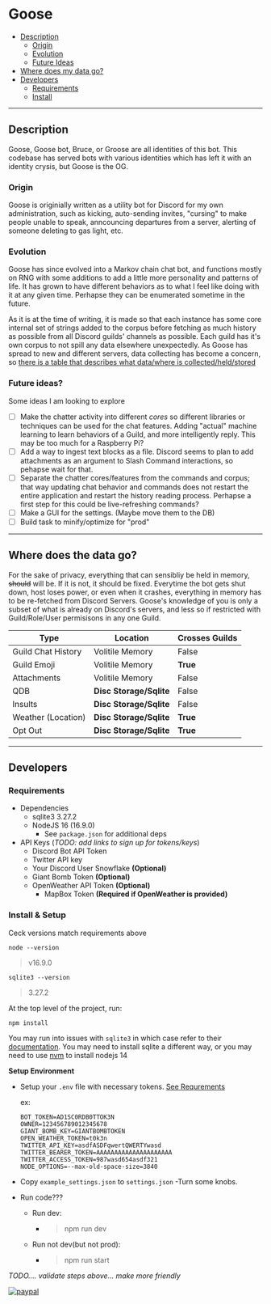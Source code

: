 # Goose
- [Description](#description)
    - [Origin](#origin)
    - [Evolution](#evolution)
    - [Future Ideas](#future-ideas)
- [Where does my data go?](#where-does-the-data-go)
- [Developers](#developers)
    - [Requirements](#requirements)
    - [Install](#install--setup)
---
## Description
Goose, Goose bot, Bruce, or Groose are all identities of this bot. This codebase has served bots with various identities which has left it with an identity crysis, but Goose is the OG.

### **Origin**
Goose is originially written as a utility bot for Discord for my own administration, such as kicking, auto-sending invites, "cursing" to make people unable to speak, anncouncing departures from a server, alerting of someone deleting to gas light, etc.

### **Evolution**
Goose has since evolved into a Markov chain chat bot, and functions mostly on RNG with some additions to add a little more personality and patterns of life. It has grown to have different behaviors as to what I feel like doing with it at any given time. Perhapse they can be enumerated sometime in the future.

As it is at the time of writing, it is made so that each instance has some core internal set of strings added to the corpus before fetching as much history as possible from all Discord guilds' channels as possible. Each guild has it's own corpus to not spill any data elsewhere unexpectedly. As Goose has spread to new and different servers, data collecting has become a concern, so [there is a table that describes what data/where is collected/held/stored](#data-table)

### **Future ideas?**
Some ideas I am looking to explore
- [ ] Make the chatter activity into different *cores* so different libraries or techniques can be used for the chat features. Adding "actual" machine learning to learn behaviors of a Guild, and more intelligently reply. This may be too much for a Raspberry Pi?
- [ ] Add a way to ingest text blocks as a file. Discord seems to plan to add attachments as an argument to Slash Command interactions, so pehapse wait for that.
- [ ] Separate the chatter cores/features from the commands and corpus; that way updating chat behavior and commands does not restart the entire application and restart the history reading process. Perhapse a first step for this could be live-refreshing commands?
- [ ] Make a GUI for the settings. (Maybe move them to the DB)
- [ ] Build task to minify/optimize for "prod"
---
## Where does the data go?
For the sake of privacy, everything that can sensibliy be held in memory, ~~should~~ will be. If it is not, it should be fixed. Everytime the bot gets shut down, host loses power, or even when it crashes, everything in memory has to be re-fetched from Discord Servers. Goose's knowledge of you is only a subset of what is already on Discord's servers, and less so if restricted with Guild/Role/User permisisons in any one Guild.

| Type | Location | Crosses Guilds |
|------|----------|----------------|
| Guild Chat History | Volitile Memory | False |
| Guild Emoji | Volitile Memory | **True** |
| Attachments | Volitile Memory | False |
| QDB | **Disc Storage/Sqlite** | False |
| Insults | **Disc Storage/Sqlite** | False |
| Weather (Location) | **Disc Storage/Sqlite** | **True** |
| Opt Out | **Disc Storage/Sqlite** | **True** |
---
## Developers
### Requirements
- Dependencies
    - sqlite3 3.27.2
    - NodeJS 16 (16.9.0)
        - See `package.json` for additional deps
- API Keys (*TODO: add links to sign up for tokens/keys*)
    - Discord Bot API Token
    - Twitter API key
    - Your Discord User Snowflake **(Optional)**
    - Giant Bomb Token **(Optional)**
    - OpenWeather API Token **(Optional)**
        - MapBox Token **(Required if OpenWeather is provided)**
    <!-- - Twitter Access Token -->
    <!-- - Twitter Bearer Token -->
### Install & Setup
Ceck versions match requirements above
```
node --version
```
> v16.9.0
```
sqlite3 --version
```
> 3.27.2


At the top level of the project, run:
```
npm install
```
You may run into issues with `sqlite3` in which case refer to their [documentation](#https://www.npmjs.com/package/sqlite3). You may need to install sqlite a different way, or you may need to use [nvm](https://github.com/nvm-sh/nvm#installing-and-updating) to install nodejs 14

**Setup Environment**

- Setup your `.env` file with necessary tokens. [See Requrements](#requirements)

    ex:
    ```
    BOT_TOKEN=AD1SC0RDB0TTOK3N
    OWNER=123456789012345678
    GIANT_BOMB_KEY=GIANTBOMBTOKEN
    OPEN_WEATHER_TOKEN=t0k3n
    TWITTER_API_KEY=asdfASDFqwertQWERTYwasd
    TWITTER_BEARER_TOKEN=AAAAAAAAAAAAAAAAAAAAA
    TWITTER_ACCESS_TOKEN=987wasd654asdf321
    NODE_OPTIONS=--max-old-space-size=3840
    ```
- Copy `example_settings.json` to `settings.json`
    -Turn some knobs.
- Run code???
    - Run dev:
        - >npm run dev
    - Run not dev(but not prod):
        - >npm run start

*TODO.... validate steps above... make more friendly*

[![paypal](https://www.paypalobjects.com/en_US/i/btn/btn_donate_LG.gif)](https://www.paypal.com/donate/?business=DEY2DJJ8WZ2SL&no_recurring=0&currency_code=USD&item_name=GOOSE+BOT)

